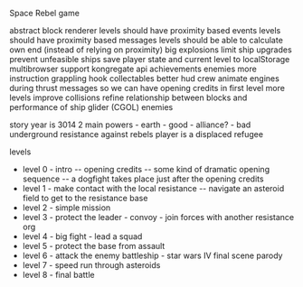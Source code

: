 Space Rebel game

abstract block renderer
levels should have proximity based events
levels should have proximity based messages
levels should be able to calculate own end (instead of relying on proximity)
big explosions
limit ship upgrades
prevent unfeasible ships
save player state and current level to localStorage
multibrowser support
kongregate api
achievements
enemies
more instruction
grappling hook
collectables
better hud
crew
animate engines during thrust
messages so we can have opening credits in first level
more levels
improve collisions
refine relationship between blocks and performance of ship
glider (CGOL) enemies

story
year is 3014
2 main powers
    - earth - good
    - alliance? - bad
underground resistance against rebels
player is a displaced refugee

levels
- level 0 - intro
-- opening credits
-- some kind of dramatic opening sequence
-- a dogfight takes place just after the opening credits
- level 1 - make contact with the local resistance
-- navigate an asteroid field to get to the resistance base
- level 2 - simple mission
- level 3 - protect the leader - convoy - join forces with another resistance org
- level 4 - big fight - lead a squad
- level 5 - protect the base from assault
- level 6 - attack the enemy battleship - star wars IV final scene parody
- level 7 - speed run through asteroids
- level 8 - final battle